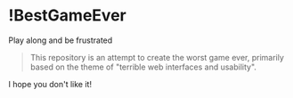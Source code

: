 # !BestGameEver
Play along and be frustrated

>This repository is an attempt to create the worst game ever, primarily based on the theme of "terrible web interfaces and usability".

I hope you don't like it!

